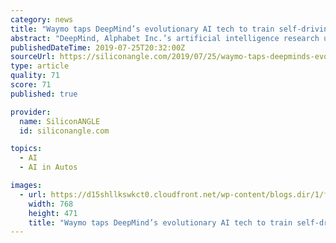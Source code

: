 ```yaml
---
category: news
title: "Waymo taps DeepMind’s evolutionary AI tech to train self-driving car algorithms"
abstract: "DeepMind, Alphabet Inc.’s artificial intelligence research unit, is assisting sister company Waymo with its efforts in the autonomous vehicle market. Researchers from DeepMind detailed the ..."
publishedDateTime: 2019-07-25T20:32:00Z
sourceUrl: https://siliconangle.com/2019/07/25/waymo-taps-deepminds-evolutionary-ai-tech-train-self-driving-car-algorithms/
type: article
quality: 71
score: 71
published: true

provider:
  name: SiliconANGLE
  id: siliconangle.com

topics:
  - AI
  - AI in Autos

images:
  - url: https://d15shllkswkct0.cloudfront.net/wp-content/blogs.dir/1/files/2019/07/honeycomb_driving-768x471.jpg
    width: 768
    height: 471
    title: "Waymo taps DeepMind’s evolutionary AI tech to train self-driving car algorithms"
---
```

